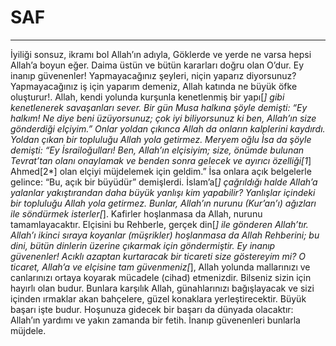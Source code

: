 # SAF
---
İyiliği sonsuz, ikramı bol Allah’ın adıyla,
Göklerde ve yerde ne varsa hepsi Allah’a boyun eğer. Daima üstün ve bütün kararları doğru olan O’dur.
Ey inanıp güvenenler! Yapmayacağınız şeyleri, niçin yaparız diyorsunuz?
Yapmayacağınız iş için yaparım demeniz, Allah katında ne büyük öfke oluşturur!.
Allah, kendi yolunda kurşunla kenetlenmiş bir yapı[*] gibi kenetlenerek savaşanları sever.
Bir gün Musa halkına şöyle demişti: “Ey halkım! Ne diye beni üzüyorsunuz; çok iyi biliyorsunuz ki ben, Allah’ın size gönderdiği elçiyim.” Onlar yoldan çıkınca Allah da onların kalplerini kaydırdı. Yoldan çıkan bir topluluğu Allah yola getirmez.
Meryem oğlu İsa da şöyle demişti: “Ey İsrailoğulları! Ben, Allah’ın elçisiyim; size, önümde bulunan Tevrat’tan olanı onaylamak ve benden sonra gelecek ve ayırıcı özelliği[1*] Ahmed[2*] olan elçiyi müjdelemek için geldim.” İsa onlara açık belgelerle gelince: “Bu, açık bir büyüdür” demişlerdi.
İslam’a[*] çağrıldığı halde Allah’a yalanlar yakıştırandan daha büyük yanlışı kim yapabilir? Yanlışlar içindeki bir topluluğu Allah yola getirmez.
Bunlar, Allah’ın nurunu (Kur’an’ı) ağızları ile söndürmek isterler[*]. Kafirler hoşlanmasa da Allah, nurunu tamamlayacaktır.
Elçisini bu Rehberle, gerçek din[*] ile gönderen Allah’tır. Allah’ı ikinci sıraya koyanlar (müşrikler) hoşlanmasa da Allah Rehberini; bu dini, bütün dinlerin üzerine çıkarmak için göndermiştir.
Ey inanıp güvenenler! Acıklı azaptan kurtaracak bir ticareti size göstereyim mi?
O ticaret, Allah’a ve elçisine tam güvenmeniz[*], Allah yolunda mallarınızı ve canlarınızı ortaya koyarak mücadele (cihad) etmenizdir. Bilseniz sizin için hayırlı olan budur.
Bunlara karşılık Allah, günahlarınızı bağışlayacak ve sizi içinden ırmaklar akan bahçelere, güzel konaklara yerleştirecektir. Büyük başarı işte budur.
Hoşunuza gidecek bir başarı da dünyada olacaktır: Allah’ın yardımı ve yakın zamanda bir fetih. İnanıp güvenenleri bunlarla müjdele.